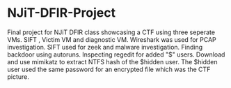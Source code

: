 # NJiT-DFIR-Project
Final project for NJiT DFIR class showcasing a CTF using three seperate VMs. SIFT , Victim VM and diagnostic VM. Wireshark was used for PCAP investigation. SIFT used for zeek and malware investigation. Finding backdoor using autoruns. Inspecting regedit for added "$" users. Download and use mimikatz to extract NTFS hash of the $hidden user. The $hidden user used the same password for an encrypted file which was the CTF picture.
